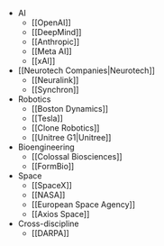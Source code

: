 - AI
	- [[OpenAI]]
	- [[DeepMind]]
	- [[Anthropic]]
	- [[Meta AI]]
	- [[xAI]]
- [[Neurotech Companies|Neurotech]]
	- [[Neuralink]]
	- [[Synchron]]
- Robotics
	- [[Boston Dynamics]]
	- [[Tesla]]
	- [[Clone Robotics]]
	- [[Unitree G1|Unitree]]
- Bioengineering
	- [[Colossal Biosciences]]
	- [[FormBio]]
- Space
	- [[SpaceX]]
	- [[NASA]]
	- [[European Space Agency]]
	- [[Axios Space]]
- Cross-discipline
	- [[DARPA]]
